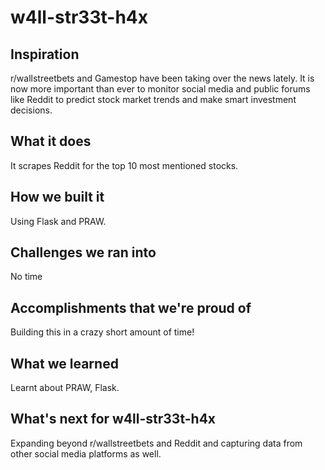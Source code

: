 # w4ll-str33t-h4x

## Inspiration
r/wallstreetbets and Gamestop have been taking over the news lately. It is now more important than ever to monitor social media and public forums like Reddit to predict stock market trends and make smart investment decisions.

## What it does
It scrapes Reddit for the top 10 most mentioned stocks.

## How we built it
Using Flask and PRAW.

## Challenges we ran into
No time

## Accomplishments that we're proud of
Building this in a crazy short amount of time!

## What we learned
Learnt about PRAW, Flask.

## What's next for w4ll-str33t-h4x
Expanding beyond r/wallstreetbets and Reddit and capturing data from other social media platforms as well.
